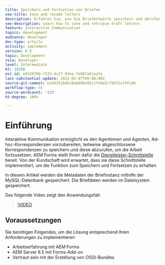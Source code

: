 ```yaml
---
title: Speichern und Fortsetzen von Briefen
seo-title: Save and resume letters
description: Erfahren Sie, wie Sie Briefentwürfe speichern und abrufen
seo-description: Learn how to save and retrieve draft letters
feature: Interactive Communication
topics: development
audience: developer
doc-type: article
activity: implement
version: 6.5
topic: Development
role: Developer
level: Intermediate
kt: 10208
exl-id: e032070b-7332-4c2f-97ee-7e887a61aa7a
last-substantial-update: 2022-01-07T00:00:00Z
source-git-commit: b3e9251bdb18a008be95c1fa9e5c79252a74fc98
workflow-type: ht
source-wordcount: '132'
ht-degree: 100%

---
```


# Einführung

Interaktive Kommunikation ermöglicht es den Agentinnen und Agenten, Ad-hoc-Korrespondenzen vorzubereiten, teilweise abgeschlossene Korrespondenzen zu speichern und diese abzurufen, um die Arbeit fortzusetzen. AEM Forms stellt Ihnen dafür die [Dienstleister-Schnittstelle](https://developer.adobe.com/experience-manager/reference-materials/6-5/forms/javadocs/com/adobe/fd/ccm/ccr/ccrDocumentInstance/api/services/CCRDocumentInstanceService.html) bereit. Von der Kundschaft wird erwartet, dass sie diese Schnittstelle implementiert, um die Funktion zum Speichern und Fortsetzen zu erhalten.

In diesem Artikel werden die Metadaten der Briefinstanz mithilfe der MySQL-Datenbank gespeichert. Die Briefdaten werden im Dateisystem gespeichert.

Das folgende Video zeigt den Anwendungsfall:

>[!VIDEO](https://video.tv.adobe.com/v/342129?quality=12&learn=on)

## Voraussetzungen

Sie benötigen Folgendes, um die Lösung entsprechend Ihren Anforderungen zu implementieren

* Arbeitserfahrung mit AEM Forms
* AEM Server 6.5 mit Forms-Add-on
* Vertraut sein mit der Erstellung von OSGI-Bundles
